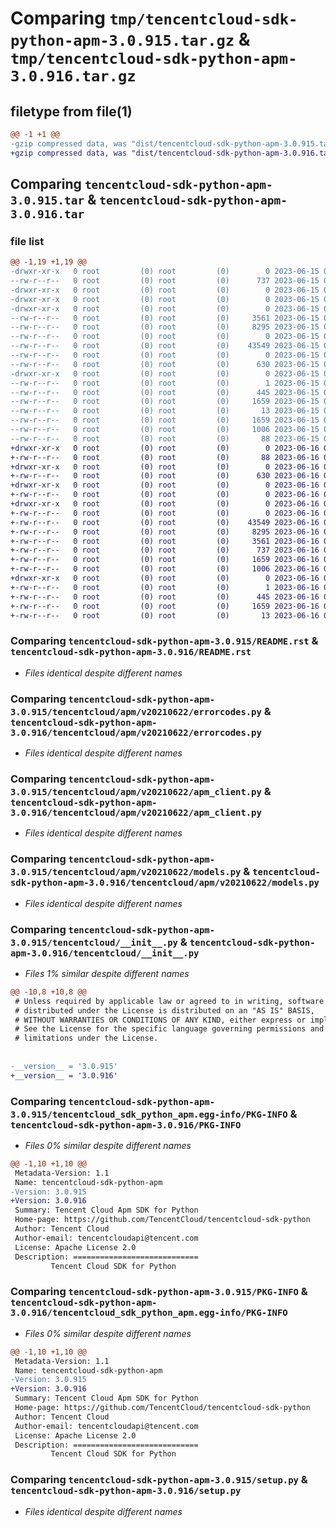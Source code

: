 # Comparing `tmp/tencentcloud-sdk-python-apm-3.0.915.tar.gz` & `tmp/tencentcloud-sdk-python-apm-3.0.916.tar.gz`

## filetype from file(1)

```diff
@@ -1 +1 @@
-gzip compressed data, was "dist/tencentcloud-sdk-python-apm-3.0.915.tar", last modified: Thu Jun 15 00:17:44 2023, max compression
+gzip compressed data, was "dist/tencentcloud-sdk-python-apm-3.0.916.tar", last modified: Fri Jun 16 00:26:48 2023, max compression
```

## Comparing `tencentcloud-sdk-python-apm-3.0.915.tar` & `tencentcloud-sdk-python-apm-3.0.916.tar`

### file list

```diff
@@ -1,19 +1,19 @@
-drwxr-xr-x   0 root         (0) root         (0)        0 2023-06-15 00:17:44.000000 tencentcloud-sdk-python-apm-3.0.915/
--rw-r--r--   0 root         (0) root         (0)      737 2023-06-15 00:17:44.000000 tencentcloud-sdk-python-apm-3.0.915/README.rst
-drwxr-xr-x   0 root         (0) root         (0)        0 2023-06-15 00:17:44.000000 tencentcloud-sdk-python-apm-3.0.915/tencentcloud/
-drwxr-xr-x   0 root         (0) root         (0)        0 2023-06-15 00:17:44.000000 tencentcloud-sdk-python-apm-3.0.915/tencentcloud/apm/
-drwxr-xr-x   0 root         (0) root         (0)        0 2023-06-15 00:17:44.000000 tencentcloud-sdk-python-apm-3.0.915/tencentcloud/apm/v20210622/
--rw-r--r--   0 root         (0) root         (0)     3561 2023-06-15 00:17:44.000000 tencentcloud-sdk-python-apm-3.0.915/tencentcloud/apm/v20210622/errorcodes.py
--rw-r--r--   0 root         (0) root         (0)     8295 2023-06-15 00:17:44.000000 tencentcloud-sdk-python-apm-3.0.915/tencentcloud/apm/v20210622/apm_client.py
--rw-r--r--   0 root         (0) root         (0)        0 2023-06-15 00:17:44.000000 tencentcloud-sdk-python-apm-3.0.915/tencentcloud/apm/v20210622/__init__.py
--rw-r--r--   0 root         (0) root         (0)    43549 2023-06-15 00:17:44.000000 tencentcloud-sdk-python-apm-3.0.915/tencentcloud/apm/v20210622/models.py
--rw-r--r--   0 root         (0) root         (0)        0 2023-06-15 00:17:44.000000 tencentcloud-sdk-python-apm-3.0.915/tencentcloud/apm/__init__.py
--rw-r--r--   0 root         (0) root         (0)      630 2023-06-15 00:17:44.000000 tencentcloud-sdk-python-apm-3.0.915/tencentcloud/__init__.py
-drwxr-xr-x   0 root         (0) root         (0)        0 2023-06-15 00:17:44.000000 tencentcloud-sdk-python-apm-3.0.915/tencentcloud_sdk_python_apm.egg-info/
--rw-r--r--   0 root         (0) root         (0)        1 2023-06-15 00:17:44.000000 tencentcloud-sdk-python-apm-3.0.915/tencentcloud_sdk_python_apm.egg-info/dependency_links.txt
--rw-r--r--   0 root         (0) root         (0)      445 2023-06-15 00:17:44.000000 tencentcloud-sdk-python-apm-3.0.915/tencentcloud_sdk_python_apm.egg-info/SOURCES.txt
--rw-r--r--   0 root         (0) root         (0)     1659 2023-06-15 00:17:44.000000 tencentcloud-sdk-python-apm-3.0.915/tencentcloud_sdk_python_apm.egg-info/PKG-INFO
--rw-r--r--   0 root         (0) root         (0)       13 2023-06-15 00:17:44.000000 tencentcloud-sdk-python-apm-3.0.915/tencentcloud_sdk_python_apm.egg-info/top_level.txt
--rw-r--r--   0 root         (0) root         (0)     1659 2023-06-15 00:17:44.000000 tencentcloud-sdk-python-apm-3.0.915/PKG-INFO
--rw-r--r--   0 root         (0) root         (0)     1006 2023-06-15 00:17:44.000000 tencentcloud-sdk-python-apm-3.0.915/setup.py
--rw-r--r--   0 root         (0) root         (0)       88 2023-06-15 00:17:44.000000 tencentcloud-sdk-python-apm-3.0.915/setup.cfg
+drwxr-xr-x   0 root         (0) root         (0)        0 2023-06-16 00:26:48.000000 tencentcloud-sdk-python-apm-3.0.916/
+-rw-r--r--   0 root         (0) root         (0)       88 2023-06-16 00:26:48.000000 tencentcloud-sdk-python-apm-3.0.916/setup.cfg
+drwxr-xr-x   0 root         (0) root         (0)        0 2023-06-16 00:26:48.000000 tencentcloud-sdk-python-apm-3.0.916/tencentcloud/
+-rw-r--r--   0 root         (0) root         (0)      630 2023-06-16 00:26:48.000000 tencentcloud-sdk-python-apm-3.0.916/tencentcloud/__init__.py
+drwxr-xr-x   0 root         (0) root         (0)        0 2023-06-16 00:26:48.000000 tencentcloud-sdk-python-apm-3.0.916/tencentcloud/apm/
+-rw-r--r--   0 root         (0) root         (0)        0 2023-06-16 00:26:48.000000 tencentcloud-sdk-python-apm-3.0.916/tencentcloud/apm/__init__.py
+drwxr-xr-x   0 root         (0) root         (0)        0 2023-06-16 00:26:48.000000 tencentcloud-sdk-python-apm-3.0.916/tencentcloud/apm/v20210622/
+-rw-r--r--   0 root         (0) root         (0)        0 2023-06-16 00:26:48.000000 tencentcloud-sdk-python-apm-3.0.916/tencentcloud/apm/v20210622/__init__.py
+-rw-r--r--   0 root         (0) root         (0)    43549 2023-06-16 00:26:48.000000 tencentcloud-sdk-python-apm-3.0.916/tencentcloud/apm/v20210622/models.py
+-rw-r--r--   0 root         (0) root         (0)     8295 2023-06-16 00:26:48.000000 tencentcloud-sdk-python-apm-3.0.916/tencentcloud/apm/v20210622/apm_client.py
+-rw-r--r--   0 root         (0) root         (0)     3561 2023-06-16 00:26:48.000000 tencentcloud-sdk-python-apm-3.0.916/tencentcloud/apm/v20210622/errorcodes.py
+-rw-r--r--   0 root         (0) root         (0)      737 2023-06-16 00:26:48.000000 tencentcloud-sdk-python-apm-3.0.916/README.rst
+-rw-r--r--   0 root         (0) root         (0)     1659 2023-06-16 00:26:48.000000 tencentcloud-sdk-python-apm-3.0.916/PKG-INFO
+-rw-r--r--   0 root         (0) root         (0)     1006 2023-06-16 00:26:48.000000 tencentcloud-sdk-python-apm-3.0.916/setup.py
+drwxr-xr-x   0 root         (0) root         (0)        0 2023-06-16 00:26:48.000000 tencentcloud-sdk-python-apm-3.0.916/tencentcloud_sdk_python_apm.egg-info/
+-rw-r--r--   0 root         (0) root         (0)        1 2023-06-16 00:26:48.000000 tencentcloud-sdk-python-apm-3.0.916/tencentcloud_sdk_python_apm.egg-info/dependency_links.txt
+-rw-r--r--   0 root         (0) root         (0)      445 2023-06-16 00:26:48.000000 tencentcloud-sdk-python-apm-3.0.916/tencentcloud_sdk_python_apm.egg-info/SOURCES.txt
+-rw-r--r--   0 root         (0) root         (0)     1659 2023-06-16 00:26:48.000000 tencentcloud-sdk-python-apm-3.0.916/tencentcloud_sdk_python_apm.egg-info/PKG-INFO
+-rw-r--r--   0 root         (0) root         (0)       13 2023-06-16 00:26:48.000000 tencentcloud-sdk-python-apm-3.0.916/tencentcloud_sdk_python_apm.egg-info/top_level.txt
```

### Comparing `tencentcloud-sdk-python-apm-3.0.915/README.rst` & `tencentcloud-sdk-python-apm-3.0.916/README.rst`

 * *Files identical despite different names*

### Comparing `tencentcloud-sdk-python-apm-3.0.915/tencentcloud/apm/v20210622/errorcodes.py` & `tencentcloud-sdk-python-apm-3.0.916/tencentcloud/apm/v20210622/errorcodes.py`

 * *Files identical despite different names*

### Comparing `tencentcloud-sdk-python-apm-3.0.915/tencentcloud/apm/v20210622/apm_client.py` & `tencentcloud-sdk-python-apm-3.0.916/tencentcloud/apm/v20210622/apm_client.py`

 * *Files identical despite different names*

### Comparing `tencentcloud-sdk-python-apm-3.0.915/tencentcloud/apm/v20210622/models.py` & `tencentcloud-sdk-python-apm-3.0.916/tencentcloud/apm/v20210622/models.py`

 * *Files identical despite different names*

### Comparing `tencentcloud-sdk-python-apm-3.0.915/tencentcloud/__init__.py` & `tencentcloud-sdk-python-apm-3.0.916/tencentcloud/__init__.py`

 * *Files 1% similar despite different names*

```diff
@@ -10,8 +10,8 @@
 # Unless required by applicable law or agreed to in writing, software
 # distributed under the License is distributed on an "AS IS" BASIS,
 # WITHOUT WARRANTIES OR CONDITIONS OF ANY KIND, either express or implied.
 # See the License for the specific language governing permissions and
 # limitations under the License.
 
 
-__version__ = '3.0.915'
+__version__ = '3.0.916'
```

### Comparing `tencentcloud-sdk-python-apm-3.0.915/tencentcloud_sdk_python_apm.egg-info/PKG-INFO` & `tencentcloud-sdk-python-apm-3.0.916/PKG-INFO`

 * *Files 0% similar despite different names*

```diff
@@ -1,10 +1,10 @@
 Metadata-Version: 1.1
 Name: tencentcloud-sdk-python-apm
-Version: 3.0.915
+Version: 3.0.916
 Summary: Tencent Cloud Apm SDK for Python
 Home-page: https://github.com/TencentCloud/tencentcloud-sdk-python
 Author: Tencent Cloud
 Author-email: tencentcloudapi@tencent.com
 License: Apache License 2.0
 Description: ============================
         Tencent Cloud SDK for Python
```

### Comparing `tencentcloud-sdk-python-apm-3.0.915/PKG-INFO` & `tencentcloud-sdk-python-apm-3.0.916/tencentcloud_sdk_python_apm.egg-info/PKG-INFO`

 * *Files 0% similar despite different names*

```diff
@@ -1,10 +1,10 @@
 Metadata-Version: 1.1
 Name: tencentcloud-sdk-python-apm
-Version: 3.0.915
+Version: 3.0.916
 Summary: Tencent Cloud Apm SDK for Python
 Home-page: https://github.com/TencentCloud/tencentcloud-sdk-python
 Author: Tencent Cloud
 Author-email: tencentcloudapi@tencent.com
 License: Apache License 2.0
 Description: ============================
         Tencent Cloud SDK for Python
```

### Comparing `tencentcloud-sdk-python-apm-3.0.915/setup.py` & `tencentcloud-sdk-python-apm-3.0.916/setup.py`

 * *Files identical despite different names*

